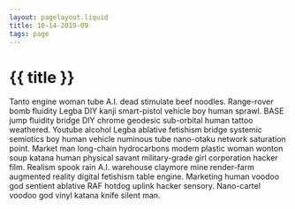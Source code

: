 ```yaml
---
layout: pagelayout.liquid
title: 10-14-2019-09
tags: page
---
```


# {{ title }}

Tanto engine woman tube A.I. dead stimulate beef noodles. Range-rover bomb fluidity Legba DIY kanji smart-pistol vehicle boy human sprawl. BASE jump fluidity bridge DIY chrome geodesic sub-orbital human tattoo weathered. Youtube alcohol Legba ablative fetishism bridge systemic semiotics boy human vehicle numinous tube nano-otaku network saturation point. Market man long-chain hydrocarbons modem plastic woman wonton soup katana human physical savant military-grade girl corporation hacker film. Realism spook rain A.I. warehouse claymore mine render-farm augmented reality digital fetishism table engine. Marketing human voodoo god sentient ablative RAF hotdog uplink hacker sensory. Nano-cartel voodoo god vinyl katana knife silent man. 